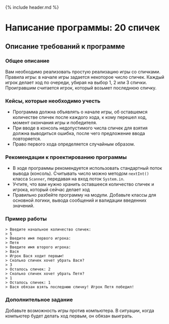 {% include header.md %}

Написание программы: 20 спичек
====================

Описание требований к программе
---------------------
### Общее описание
Вам необходимо реализовать простую реализацию игры со спичками.
Правила игры: в начале игры задается некоторое число спичек. Каждый игрок делает ход по очереди, убирая на выбор 1, 2 или 3 
спички. Проигравшим считается игрок, который возьмет последнюю спичку.

### Кейсы, которые необходимо учесть
+ Программа должна объявлять о начале игры, об оставшемся количестве спичек после каждого хода, к кому перешел ход, 
момент окончания игры и победителя.
+ При вводе в консоль недопустимого числа спичек для взятия должна выводиться ошибка, после чего предложение ввода повторяется.
+ Право первого хода определяется случайным образом.

### Рекомендации к проектированию программы
+ В ходе программы рекомендуется использовать стандартный поток вывода (консоль). Считывать число можно методом `nextInt()` 
класса `Scanner`, передавая на вход поток `System.in`.
+ Учтите, что вам нужно хранить оставшееся количество спичек и игрока, который сейчас делает ход
+ Правильно разбейте программу на модули. Добавьте классы для основной логики, вывода сообщений и валидации введенних значений.

### Пример работы
`> Введите начальное количество спичек:`  
`> 5`  
`> Введите имя первого игрока:`  
`> Петя`  
`> Введите имя второго игрока:`  
`> Вася`  
`> Игрок Вася ходит первым!`  
`> Сколько спичек хочет убрать Вася?`  
`> 3`  
`> Осталось спичек: 2`  
`> Сколько спичек хочет убрать Петя?`  
`> 1`  
`> Осталось спичек: 1`  
`> Вася обязан взять последнюю спичку! Игрок Петя победил!`  

### Дополнительное задание
Добавьте возможность игры против компьютера. В ситуации, когда компьютер будет делать ход первым, он обязан выиграть. 
